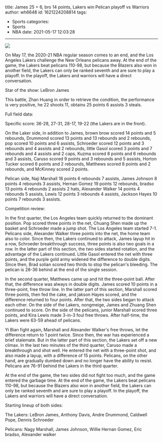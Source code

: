 title: James 25 + 6, bro 14 points, Lakers win Pelican playoff vs Warriors
author: wh6648
id: 1621224208814
tags: 
- Sports
categories: 
- Sports
- NBA
date: 2021-05-17 12:03:28
---
![](https://p7.itc.cn/q_70/images01/20210517/eb959a4eb32b465a8b2aac97deccda39.jpeg)


On May 17, the 2020-21 NBA regular season comes to an end, and the Los Angeles Lakers challenge the New Orleans pelicans away. At the end of the game, the Lakers beat pelicans 110-98, but because the Blazers also won in another field, the Lakers can only be ranked seventh and are sure to play a playoff. In the playoff, the Lakers and warriors will have a direct conversation.

Star of the show: LeBron James

This battle, Zhan Huang in order to retrieve the condition, the performance is very positive, he 22 shoots 11, obtains 25 points 6 assists 3 steals.

Full field data:

Specific score: 36-28, 27-31, 28-17, 19-22 (the Lakers are in the front).

On the Laker side, in addition to James, brown brow scored 14 points and 5 rebounds, Drummond scored 13 points and 13 rebounds and 2 rebounds, pop scored 10 points and 6 assists, Schroeder scored 12 points and 3 rebounds and 4 assists and 2 rebounds, little Gasol scored 3 points and 7 rebounds and 4 assists and 2 caps, Kuzma scored 8 points and 6 rebounds and 3 assists, Caruso scored 9 points and 3 rebounds and 5 assists, Horton Tucker scored 6 points and 2 rebounds, Matthews scored 8 points and 2 rebounds, and McKinney scored 2 points.

Pelican side, Naji Marshall 18 points 6 rebounds 7 assists, James Johnson 8 points 4 rebounds 3 assists, Hernan Gomez 19 points 12 rebounds, bradso 13 points 4 rebounds 2 assists 2 hats, Alexander Walker 14 points 4 rebounds 5 assists, Lewis 12 points 3 rebounds 4 assists, Jackson Hayes 10 points 7 rebounds 3 assists.

Competition review:

In the first quarter, the Los Angeles team quickly returned to the dominant position. Pop scored three points in the net, Chuang Shen made up the basket and Schroeder made a jump shot. The Los Angeles team started 7-1. Pelicans side, Alexander Walker three points into the net, the home team also to color. Since then, the Lakers continued to attack, James layup hit in a row, Schroeder breakthrough success, three points is also two goals in a row. In the latter part of this section, the two sides started rotation, and the advantage of the Lakers continued. Little Gasol entered the net with three points, and the purple gold army widened the difference to double digits. Since then, Brad solian scored two thirds to stop the pelican's bleeding. The pelican is 28-36 behind at the end of the single session.

In the second quarter, Matthews came up and hit the three-point ball. After that, the difference was always in double digits. James scored 10 points in a three-point, free throw line. In the latter part of this section, Marshall scored three points, then fed the cake, and jakson Hayes scored, and the difference returned to four points. After that, the two sides began to attack each other. On the side of the Lakers, nongmeige, James and Zhuang Shen continued to score. On the side of the pelicans, junior Marshall scored three points, and Kira Lewis made 3-in-3 foul free throws. After half-time, the Lakers were 63-59 ahead of pelicans.

Yi Bian fight again, Marshall and Alexander Walker's free throws, let the difference return to 1 point twice. Since then, the war has experienced a brief stalemate. But in the latter part of this section, the Lakers set off a new climax. In the last two minutes of the third quarter, Caruso made a breakthrough and shot well. He entered the net with a three-point shot, and also made a layup, with a difference of 15 points. Pelicans, on the other hand, are gradually dumbed down and no longer have the ability to resist. Pelicans are 76-91 behind the Lakers in the third quarter.

At the end of the game, the two sides did not fight too much, and the game entered the garbage time. At the end of the game, the Lakers beat pelicans 110-98, but because the Blazers also won in another field, the Lakers can only be ranked seventh and are sure to play a playoff. In the playoff, the Lakers and warriors will have a direct conversation.

Starting lineup of both sides:

The Lakers: LeBron James, Anthony Davis, Andre Drummond, Caldwell Pope, Dennis Schroeder

Pelicans: Nagy Marshall, James Johnson, Willie Hernan Gomez, Eric bradso, Alexander walker

